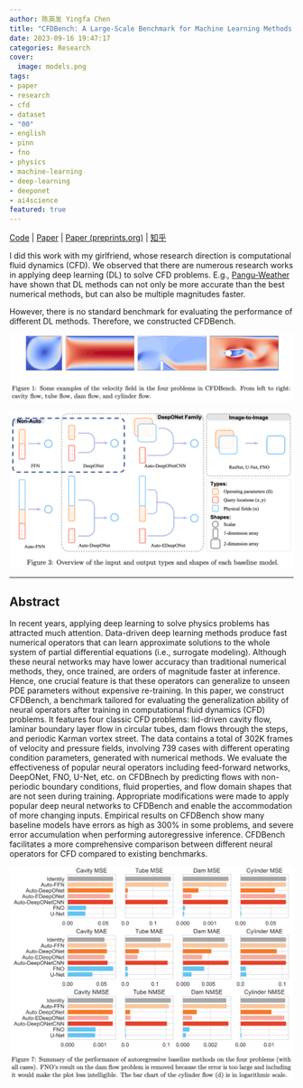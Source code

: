```yaml
---
author: 陈英发 Yingfa Chen
title: "CFDBench: A Large-Scale Benchmark for Machine Learning Methods in Fluid Dynamics"
date: 2023-09-16 19:47:17
categories: Research
cover:
  image: models.png
tags:
- paper
- research
- cfd
- dataset
- "00"
- english
- pinn
- fno
- physics
- machine-learning
- deep-learning
- deeponet
- ai4science
featured: true
---
```


[Code](https://www.github.com/luo-yining/CFDBench) | [Paper](https://arxiv.org/abs/2310.05963) | [Paper (preprints.org)](https://www.preprints.org/manuscript/202309.1550/v1) | [知乎](https://zhuanlan.zhihu.com/p/656033757)

I did this work with my girlfriend, whose research direction is computational fluid dynamics (CFD). We observed that there are numerous research works in applying deep learning (DL) to solve CFD problems. E.g., [Pangu-Weather](https://github.com/198808xc/Pangu-Weather) have shown that DL methods can not only be more accurate than the best numerical methods, but can also be multiple magnitudes faster.

<!-- more -->

However, there is no standard benchmark for evaluating the performance of different DL methods. Therefore, we constructed CFDBench.

![tasks](./tasks.png "The four tasks in CFDBench.")

![models](./models.png "The models that we evaluated in CFDBench.")

---

## Abstract

In recent years, applying deep learning to solve physics problems has attracted much attention. Data-driven deep learning methods produce fast numerical operators that can learn approximate solutions to the whole system of partial differential equations (i.e., surrogate modeling). Although these neural networks may have lower accuracy than traditional numerical methods, they, once trained, are orders of magnitude faster at inference. Hence, one crucial feature is that these operators can generalize to unseen PDE parameters without expensive re-training. In this paper, we construct CFDBench, a benchmark tailored for evaluating the generalization ability of neural operators after training in computational fluid dynamics (CFD) problems. It features four classic CFD problems: lid-driven cavity flow, laminar boundary layer flow in circular tubes, dam flows through the steps, and periodic Karman vortex street. The data contains a total of 302K frames of velocity and pressure fields, involving 739 cases with different operating condition parameters, generated with numerical methods. We evaluate the effectiveness of popular neural operators including feed-forward networks, DeepONet, FNO, U-Net, etc. on CFDBnech by predicting flows with non-periodic boundary conditions, fluid properties, and flow domain shapes that are not seen during training. Appropriate modifications were made to apply popular deep neural networks to CFDBench and enable the accommodation of more changing inputs. Empirical results on CFDBench show many baseline models have errors as high as 300% in some problems, and severe error accumulation when performing autoregressive inference. CFDBench facilitates a more comprehensive comparison between different neural operators for CFD compared to existing benchmarks.

![evaluation result](./evaluation-result.png "The main evaluation results of CFDBench.")
